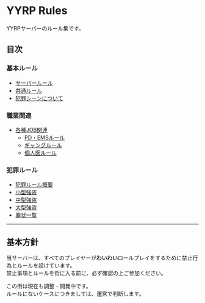 # YYRP Rules

YYRPサーバーのルール集です。

## 目次

### 基本ルール
- [サーバールール](docs/getting-started/server-rules.md)
- [共通ルール](docs/getting-started/common-rules.md)
- [犯罪シーンについて](docs/getting-started/crime-scene-rules.md)

### 職業関連
- [各種JOB関連](docs/jobs/index.md)
  - [PD・EMSルール](docs/jobs/police-ems.md)
  - [ギャングルール](docs/jobs/gang-rules.md)
  - [個人医ルール](docs/jobs/private-doctor.md)

### 犯罪ルール
- [犯罪ルール概要](docs/crime/index.md)
- [小型強盗](docs/crime/small-robbery.md)
- [中型強盗](docs/crime/medium-robbery.md)
- [大型強盗](docs/crime/large-robbery.md)
- [罪状一覧](docs/crime/crime-penalties.md)

---

## 基本方針

当サーバーは、すべてのプレイヤーが**わいわい**ロールプレイをするために禁止行為とルールを設けています。\
禁止事項とルールを街に入る前に、必ず確認の上ご参加ください。

この街は現在も調整・開発中です。\
ルールにないケースにつきましては、運営で判断します。